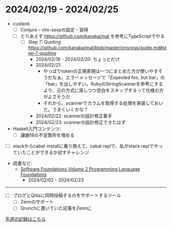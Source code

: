 # 2024/02/19 - 2024/02/25

- custard:
    - [ ] Conjure・vim-sexpの設定・習得
    - [ ] とりあえず <https://github.com/kanaka/mal> を参考にTypeScriptでやる
        - [ ] Step 7: Quoting <https://github.com/kanaka/mal/blob/master/process/guide.md#step-7-quoting>
            - 2024/02/19 - 2024/02/20: ちょっとだけ
            - 2024/02/21:
                - やっぱりtokenの正規表現は一つにまとめた方が使いやすそうだなぁ。エラーメッセージで「Expected foo, but bar」の「bar」を出しやすい。RubyのStringScannerを参考にするより、元の方式に戻しつつ空白をスキップするって仕様の方がよさそうだ
                - それから、scannerでカラムを取得する処理を実装しておいた。うまくいくかな？
            - 2024/02/22: scannerの設計修正着手
            - 2024/02/23: scannerの設計修正できたはず
- Haskell入門コンテンツ:
    - [ ] 課題18の不足箇所を埋める
- [ ] stackからcabal-installに乗り換えて、cabal replで、私がstack replでやっていたことができるか試すチャレンジ
- 読書など:
    - [Software Foundations Volume 2 Programming Language Foundations](https://softwarefoundations.cis.upenn.edu/plf-current/index.html)
        - 2024/02/02 - 2024/02/23

------

- [ ] ブログとQiitaに同時投稿するのをサポートするツール
    - [ ] Zennのサポート
    - [ ] Qrunchに書いていた記事をZennに

[先週の記録はこちら](https://github.com/igrep/daily-commits/blob/d569068b23dd32aa4964d18bb898722c7ff16a83/yesterday.md)

